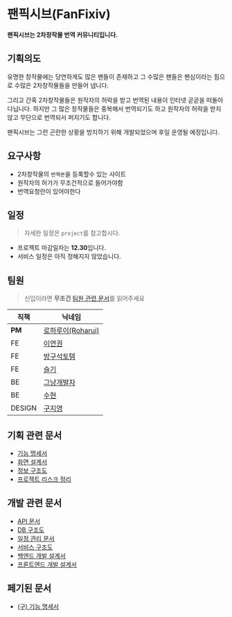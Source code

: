 # 팬픽시브(FanFixiv)

**팬픽시브는 2차창작물 번역 커뮤니티입니다.**

## 기획의도

유명한 창작물에는 당연하게도 많은 팬들이 존재하고 그 수많은 팬들은 팬심이라는 힘으로 수많은 2차창작물들을 만들어 냅니다.

그리고 간혹 2차창작물들은 원작자의 허락을 받고 번역된 내용이 인터넷 곧곧을 떠돌아다닙니다. 하지만 그 많은 창작물들은 중복해서 번역되기도 하고 원작자의 허락을 받지 않고 무단으로 번역되서 퍼지기도 합니다.

팬픽시브는 그런 곤란한 상황을 방지하기 위해 개발되었으며 후일 운영될 예정입니다.

## 요구사항

- 2차창작물의 `번역본`을 등록할수 있는 사이트
- 원작자의 허가가 무조건적으로 들어가야함
- 번역요청란이 있어야한다

## 일정

> 자세한 일정은 `project`를 참고합시다.

- 프로젝트 마감일자는 **12.30**입니다.
- 서비스 일정은 아직 정해지지 않았습니다.

## 팀원

> 신입이라면 **무조건** [팀원 관련 문서](https://github.com/GiveUsMoney/TEAM)를 읽어주세요

|직책|닉네임|
|---|---|
|**PM**|[로하루이(Roharui)](https://github.com/Roharui)|
|FE|[이연권](https://github.com/dalcon10028 )|
|FE|[방구석토템](https://github.com/akswnd98)|
|FE|[슬기](https://github.com/abcabcp)|
|BE|[그냥개발자](https://github.com/shinyangdevelop)|
|BE|[수현](https://github.com/suhyun96)|
|DESIGN|[구지영](https://github.com/GuJiYeong)|

## 기획 관련 문서

 * [기능 명세서](FS.md)
 * [화면 설계서](PAGE.md)
 * [정보 구조도](PROCESS.md)
 * [프로젝트 리스크 정리](RISK.md)

## 개발 관련 문서

 * [API 문서](API.md)
 * [DB 구조도](DB.md)
 * [일정 관리 문서](MILESTONE.md)
 * [서비스 구조도](SERVICE.md)
 * [백엔드 개발 설계서](BACKEND.md)
 * [프론트엔드 개발 설계서](FRONTEND.md)

 ## 페기된 문서
 
 * [(구) 기능 명세서](FD.md)